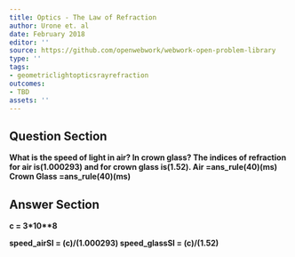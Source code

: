 ```yaml
---
title: Optics - The Law of Refraction
author: Urone et. al
date: February 2018
editor: ''
source: https://github.com/openwebwork/webwork-open-problem-library
type: ''
tags:
- geometriclightopticsrayrefraction
outcomes:
- TBD
assets: ''
---
```


## Question Section 

<b>
What is the speed of light in air? In crown glass? The indices of refraction for air is(1.000293) and for crown glass is(1.52).
Air =ans_rule(40)(ms)
Crown Glass =ans_rule(40)(ms)



## Answer Section

c = 3*10**8

speed_airSI = (c)/(1.000293)
speed_glassSI = (c)/(1.52)
